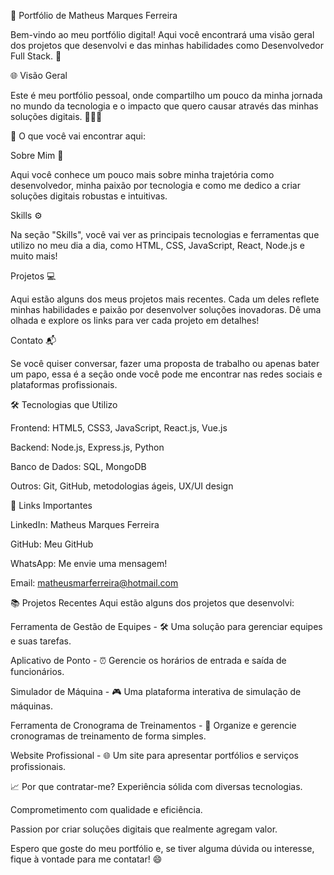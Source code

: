 📑 Portfólio de Matheus Marques Ferreira

Bem-vindo ao meu portfólio digital! Aqui você encontrará uma visão geral dos projetos que desenvolvi e das minhas habilidades como Desenvolvedor Full Stack. 🚀

🌐 Visão Geral

Este é meu portfólio pessoal, onde compartilho um pouco da minha jornada no mundo da tecnologia e o impacto que quero causar através das minhas soluções digitais. 👨‍💻✨

📂 O que você vai encontrar aqui:

Sobre Mim 👤

Aqui você conhece um pouco mais sobre minha trajetória como desenvolvedor, minha paixão por tecnologia e como me dedico a criar soluções digitais robustas e intuitivas.

Skills ⚙️

Na seção "Skills", você vai ver as principais tecnologias e ferramentas que utilizo no meu dia a dia, como HTML, CSS, JavaScript, React, Node.js e muito mais!

Projetos 💻

Aqui estão alguns dos meus projetos mais recentes. Cada um deles reflete minhas habilidades e paixão por desenvolver soluções inovadoras. Dê uma olhada e explore os links para ver cada projeto em detalhes!

Contato 📬

Se você quiser conversar, fazer uma proposta de trabalho ou apenas bater um papo, essa é a seção onde você pode me encontrar nas redes sociais e plataformas profissionais.

🛠️ Tecnologias que Utilizo

Frontend: HTML5, CSS3, JavaScript, React.js, Vue.js

Backend: Node.js, Express.js, Python

Banco de Dados: SQL, MongoDB

Outros: Git, GitHub, metodologias ágeis, UX/UI design

📌 Links Importantes

LinkedIn: Matheus Marques Ferreira

GitHub: Meu GitHub

WhatsApp: Me envie uma mensagem!

Email: matheusmarferreira@hotmail.com

📚 Projetos Recentes
Aqui estão alguns dos projetos que desenvolvi:

Ferramenta de Gestão de Equipes - 🛠️ Uma solução para gerenciar equipes e suas tarefas.

Aplicativo de Ponto - ⏰ Gerencie os horários de entrada e saída de funcionários.

Simulador de Máquina - 🎮 Uma plataforma interativa de simulação de máquinas.

Ferramenta de Cronograma de Treinamentos - 📅 Organize e gerencie cronogramas de treinamento de forma simples.

Website Profissional - 🌐 Um site para apresentar portfólios e serviços profissionais.

📈 Por que contratar-me?
Experiência sólida com diversas tecnologias.

Comprometimento com qualidade e eficiência.

Passion por criar soluções digitais que realmente agregam valor.

Espero que goste do meu portfólio e, se tiver alguma dúvida ou interesse, fique à vontade para me contatar! 😄

